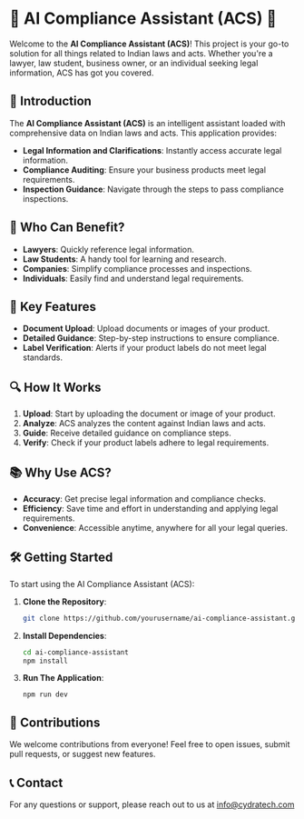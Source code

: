 # 📜 AI Compliance Assistant (ACS) 📜

Welcome to the **AI Compliance Assistant (ACS)**! This project is your go-to solution for all things related to Indian laws and acts. Whether you're a lawyer, law student, business owner, or an individual seeking legal information, ACS has got you covered.

## 🚀 Introduction

The **AI Compliance Assistant (ACS)** is an intelligent assistant loaded with comprehensive data on Indian laws and acts. This application provides:

- **Legal Information and Clarifications**: Instantly access accurate legal information.
- **Compliance Auditing**: Ensure your business products meet legal requirements.
- **Inspection Guidance**: Navigate through the steps to pass compliance inspections.

## 🏢 Who Can Benefit?

- **Lawyers**: Quickly reference legal information.
- **Law Students**: A handy tool for learning and research.
- **Companies**: Simplify compliance processes and inspections.
- **Individuals**: Easily find and understand legal requirements.

## 🌟 Key Features

- **Document Upload**: Upload documents or images of your product.
- **Detailed Guidance**: Step-by-step instructions to ensure compliance.
- **Label Verification**: Alerts if your product labels do not meet legal standards.

## 🔍 How It Works

1. **Upload**: Start by uploading the document or image of your product.
2. **Analyze**: ACS analyzes the content against Indian laws and acts.
3. **Guide**: Receive detailed guidance on compliance steps.
4. **Verify**: Check if your product labels adhere to legal requirements.

## 📚 Why Use ACS?

- **Accuracy**: Get precise legal information and compliance checks.
- **Efficiency**: Save time and effort in understanding and applying legal requirements.
- **Convenience**: Accessible anytime, anywhere for all your legal queries.

## 🛠️ Getting Started

To start using the AI Compliance Assistant (ACS):

1. **Clone the Repository**:
   ```bash
   git clone https://github.com/yourusername/ai-compliance-assistant.git
   ```

2. **Install Dependencies**:
   ```bash
   cd ai-compliance-assistant
   npm install
   ```
3. **Run The Application**:
   ```base
   npm run dev
   ```

## 📝 Contributions

We welcome contributions from everyone! Feel free to open issues, submit pull requests, or suggest new features.

## 📞 Contact
For any questions or support, please reach out to us at info@cydratech.com
